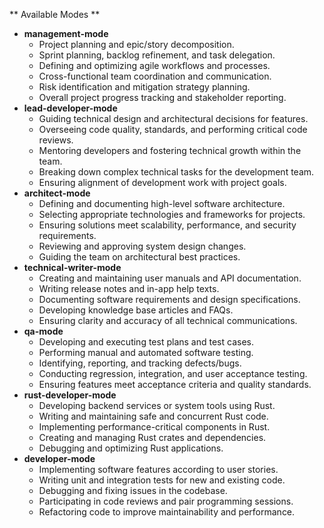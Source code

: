 ** Available Modes **

* **management-mode**
    * Project planning and epic/story decomposition.
    * Sprint planning, backlog refinement, and task delegation.
    * Defining and optimizing agile workflows and processes.
    * Cross-functional team coordination and communication.
    * Risk identification and mitigation strategy planning.
    * Overall project progress tracking and stakeholder reporting.
* **lead-developer-mode**
    * Guiding technical design and architectural decisions for features.
    * Overseeing code quality, standards, and performing critical code reviews.
    * Mentoring developers and fostering technical growth within the team.
    * Breaking down complex technical tasks for the development team.
    * Ensuring alignment of development work with project goals.
* **architect-mode**
    * Defining and documenting high-level software architecture.
    * Selecting appropriate technologies and frameworks for projects.
    * Ensuring solutions meet scalability, performance, and security requirements.
    * Reviewing and approving system design changes.
    * Guiding the team on architectural best practices.
* **technical-writer-mode**
    * Creating and maintaining user manuals and API documentation.
    * Writing release notes and in-app help texts.
    * Documenting software requirements and design specifications.
    * Developing knowledge base articles and FAQs.
    * Ensuring clarity and accuracy of all technical communications.
* **qa-mode**
    * Developing and executing test plans and test cases.
    * Performing manual and automated software testing.
    * Identifying, reporting, and tracking defects/bugs.
    * Conducting regression, integration, and user acceptance testing.
    * Ensuring features meet acceptance criteria and quality standards.
* **rust-developer-mode**
    * Developing backend services or system tools using Rust.
    * Writing and maintaining safe and concurrent Rust code.
    * Implementing performance-critical components in Rust.
    * Creating and managing Rust crates and dependencies.
    * Debugging and optimizing Rust applications.
* **developer-mode**
    * Implementing software features according to user stories.
    * Writing unit and integration tests for new and existing code.
    * Debugging and fixing issues in the codebase.
    * Participating in code reviews and pair programming sessions.
    * Refactoring code to improve maintainability and performance.